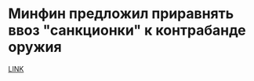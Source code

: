 # Минфин предложил приравнять ввоз "санкционки" к контрабанде оружия



[LINK](https://varlamov.ru/2655122.html)